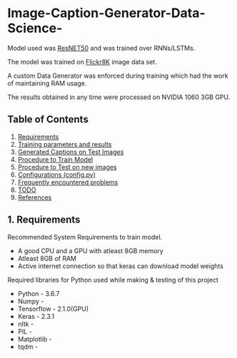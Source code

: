 # Image-Caption-Generator-Data-Science-
Model used was [ResNET50](https://iq.opengenus.org/resnet50-architecture/) and was trained over RNNs/LSTMs. 

The model was trained on [Flickr8K](https://forms.illinois.edu/sec/1713398) image data set. 

A custom Data Generator was enforced during training which had the work of maintaining RAM usage. 

The results obtained in any time were processed on NVIDIA 1060 3GB GPU.

## Table of Contents

1. [Requirements](#1-requirements)
2. [Training parameters and results](#2-training-parameters-and-results)
3. [Generated Captions on Test Images](#3-generated-captions-on-test-images)
4. [Procedure to Train Model](#4-procedure-to-train-model)
5. [Procedure to Test on new images](#5-procedure-to-test-on-new-images)
6. [Configurations (config.py)](#6-configurations-configpy)
7. [Frequently encountered problems](#7-frequently-encountered-problems)
8. [TODO](#8-todo)
9. [References](#9-references)

## 1. Requirements

Recommended System Requirements to train model.

<ul type="square">
	<li>A good CPU and a GPU with atleast 8GB memory</li>
	<li>Atleast 8GB of RAM</li>
	<li>Active internet connection so that keras can download model weights</li>
</ul>

Required libraries for Python used while making & testing of this project

<ul type="square">
	<li>Python - 3.6.7</li>
	<li>Numpy - </li>
	<li>Tensorflow - 2.1.0(GPU)</li>
	<li>Keras - 2.3.1</li>
	<li>nltk - </li>
	<li>PIL - </li>
	<li>Matplotlib - </li>
	<li>tqdm - </li>
</ul>
